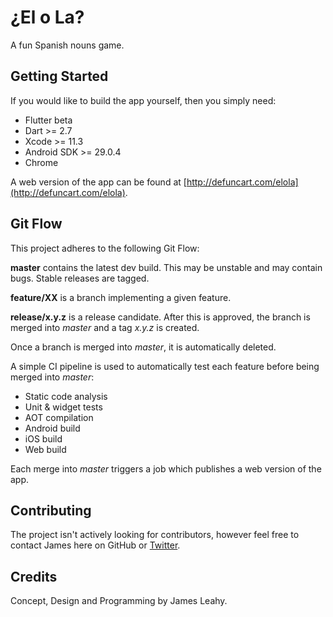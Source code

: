 # ¿El o La?

A fun Spanish nouns game.

## Getting Started

If you would like to build the app yourself, then you simply need:

- Flutter beta
- Dart >= 2.7
- Xcode >= 11.3
- Android SDK >= 29.0.4
- Chrome

A web version of the app can be found at [http://defuncart.com/elola](http://defuncart.com/elola).

## Git Flow

This project adheres to the following Git Flow:

**master** contains the latest dev build. This may be unstable and may contain bugs. Stable releases are tagged.

**feature/XX** is a branch implementing a given feature.

**release/x.y.z** is a release candidate. After this is approved, the branch is merged into *master* and a tag *x.y.z* is created.

Once a branch is merged into *master*, it is automatically deleted.

A simple CI pipeline is used to automatically test each feature before being merged into *master*:

- Static code analysis
- Unit & widget tests
- AOT compilation
- Android build
- iOS build
- Web build

Each merge into *master* triggers a job which publishes a web version of the app.

## Contributing

The project isn't actively looking for contributors, however feel free to contact James here on GitHub or [Twitter](https://twitter.com/defuncart).

## Credits

Concept, Design and Programming by James Leahy.
